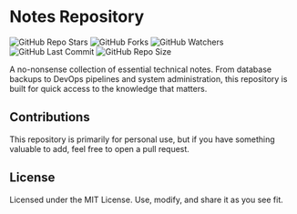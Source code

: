 # Notes Repository

![GitHub Repo Stars](https://img.shields.io/github/stars/priyansh-goel/notes)
![GitHub Forks](https://img.shields.io/github/forks/priyansh-goel/notes)
![GitHub Watchers](https://img.shields.io/github/watchers/priyansh-goel/notesl)
![GitHub Last Commit](https://img.shields.io/github/last-commit/priyansh-goel/notes)
![GitHub Repo Size](https://img.shields.io/github/repo-size/priyansh-goel/notes)


A no-nonsense collection of essential technical notes. From database backups to DevOps pipelines and system administration, this repository is built for quick access to the knowledge that matters.

## Contributions

This repository is primarily for personal use, but if you have something valuable to add, feel free to open a pull request.

## License

Licensed under the MIT License. Use, modify, and share it as you see fit.